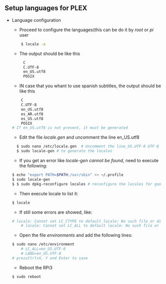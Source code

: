 ## Setup languages for PLEX
* Language configuration
	* Proceed to configure the languages(this can be do it by *root* or *pi* user
    ```bash
		$ locale -a
    ```
	* The output should be like this
    ```bash
		 C
		 C.UTF-8
		 en_US.utf8
		 POSIX
    ```
	* IN case that you whant to use spanish subtitles, the output should be like this
    ```bash
		C
		C.UTF-8
		en_US.utf8
		es_AR.utf8
		es_US.utf8
		POSIX
    # If en_US.utf8 is not present, it must be generated
    ```
	* Edit the file *locale.gen* and uncomment the line en_US.utf8
	
    ```bash
      $ sudo nano /etc/locale.gen  # Uncomment the line_US.UTF-8 UTF-8 and press Ctrl+X, Y and Enter
      $ sudo locale-gen # to generate the locales
    ```
	* If you get an error like *locale-gen cannot be found*, need to execute the following:
	
    ```bash
    $ echo "export PATH=$PATH:/usr/sbin" >> ~/.profile
    $ sudo locale-gen
    $ $ sudo dpkg-reconfigure locales # reconfigure the locales for good measures
    ```
	* Then execute locale to list it:
	
    ```bash
    $ locale
    ```
	* If still some errors are showed, like:
	
    ```bash
    # locale: Cannot set LC_CTYPE to default locale: No such file or directory
		# locale: Cannot set LC_ALL to default locale: No such file or directory
    ```
	* Open the file *environments* and add the following lines:
	
    ```bash
    $ sudo nano /etc/environment
		# LC_ALL=en_US.UTF-8
		# LANG=en_US.UTF-8
    # pressCtrl+X, Y and Enter to save
    ```
	* Reboot the RPi3
	
    ```bash
    $ sudo reboot
    ```
